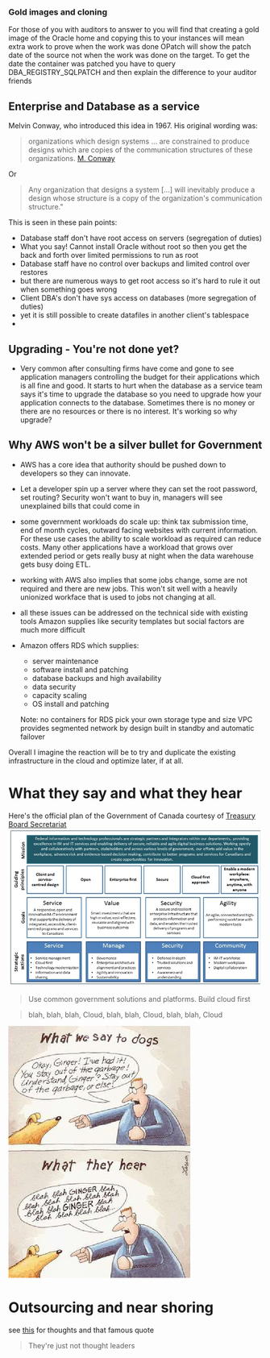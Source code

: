 ### Gold images and cloning
For those of you with auditors to answer to you will find that creating a gold image of the Oracle home and copying this to your instances will mean extra work to prove when the work was done
OPatch will show the patch date of the source not when the work was done on the target.  To get the date the container was patched you have to query DBA_REGISTRY_SQLPATCH and then explain the difference to your auditor friends

## Enterprise and Database as a service
Melvin Conway, who introduced this idea in 1967. His original wording was:

> organizations which design systems ... are constrained to produce designs which are copies of the communication structures of these organizations.
[M. Conway](http://www.melconway.com/Home/Conways_Law.html)

Or
> Any organization that designs a system [...] will inevitably produce a design whose structure is a copy of the organization's communication structure."

This is seen in these pain points:
- Database staff don't have root access on servers  (segregation of duties)
- What you say!  Cannot install Oracle without root so then you get the back and forth over limited permissions to run as root
- Database staff have no control over backups and limited control over restores
- but there are numerous ways to get root access so it's hard to rule it out when something goes wrong
- Client DBA's don't have sys access on databases (more segregation of duties)
- yet it is still possible to  create datafiles in another client's tablespace
-


## Upgrading - You're not done yet?
- Very common after consulting firms have come and gone to see application managers controlling the budget for their applications which is all fine and good.  It starts to hurt when the database as a service team says it's time to upgrade the database so you need to upgrade how your application connects to the database. Sometimes there is no money or there are no resources or there is no interest.  It's working so why upgrade?


## Why AWS won't be a silver bullet for Government
- AWS has a core idea that authority should be pushed down to developers so they can innovate.
- Let a developer spin up a server where they can set the root password, set routing?  Security won't want to buy in, managers will see unexplained bills that could come in
- some government workloads do scale up: think tax submission time, end of month cycles, outward facing websites with current information.  For these use cases the ability to scale workload as required can reduce costs. Many other applications have a workload that grows over extended period or gets really busy at night when the data warehouse gets busy doing ETL.
- working with AWS also implies that some jobs change, some are not required and there are new jobs. This won't sit well with a heavily unionized workface that is used to jobs not changing at all.
- all these issues can be addressed on the technical side with existing tools Amazon supplies like security templates but social factors are much more difficult

- Amazon offers RDS which supplies:
  - server maintenance
  - software install and patching
  - database backups and high availability
  - data security
  - capacity scaling
  - OS install and patching
  
  Note: no containers for RDS
  pick your own storage type and size
  VPC provides segmented network by design
  built in standby and automatic failover
  
Overall I imagine the reaction will be to try and duplicate the existing infrastructure in the cloud and optimize later, if at all.

# What they say and what they hear
Here's the official plan of the Government of Canada courtesy of [Treasury Board Secretariat](https://www.canada.ca/en/treasury-board-secretariat/services/information-technology/strategic-plan-2017-2021.html#toc15)
![Government of Canada Strategic Plan](/images/GCStrategicPlan.jpg "Government of Canada Strategic Plan")
> Use common government solutions and platforms. Build cloud first

> blah, blah, blah, Cloud, blah, blah, Cloud, blah, blah, Cloud


![What we say, what they hear](/images/whatWeSay.jpg "Courtesy of Gary Larson")

# Outsourcing and near shoring
see [this](https://www.troyhunt.com/offshoring-roulette-lessons-from-outsourcing-to-india-china-and-the-philippines/) for thoughts 
and that famous quote  
> They're just not thought leaders


